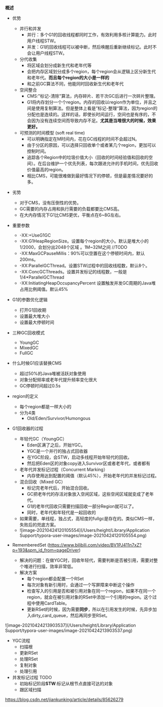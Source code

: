**概述**

- 优势
  - 并行和并发
    - 并行：多个G1的回收线程都同时工作，有效利用多核计算能力。此时用户线程STW。
    - 并发：G1的回收线程可以被中断，然后唤醒后重新继续标记。此时不会让用户线程STW。
  - 分代收集
    - 将区域会划分成新生代和老年代等
    - 会把内存区域划分成多个region，每个region会从逻辑上区分新生代和老年代。**而且每个region的大小是一样的**
    - 和之前GC算法不同，他能同时回收新生代和老年代
  - 空间整合
    - CMS:"标记-清除"算法，内存碎片、若干次GC后进行一次碎片整理。
    - G1将内存划分一个个region。内存的回收以region作为单位，并且之间是使用复制算法。但是整体上看是”标记-整理“算法，因为region的分配也是连续的。这样的话，即使长时间运行，空间也是有序的，不会因为没有连续空间而导致内存不足。**尤其是当堆很大的时候，效果更好。**
  - 可预测的时间模型 (soft real time)
    - 可以明确指定在M时间内，花在GC线程的时间不会超过N。
    - 由于分区的原因，可以选择只回收单个或者某几个region，更加可以控制时间。
    - 追踪各个Region中的垃圾价值大小（回收的时间经验值和回收的空间）。在后台维护一个优先列表，每次跟进允许的手机时间，优先回收价值最高的region。
    - 相比CMS，可能很难做到最好情况下的停顿，但是最差情况要好的多。
- 劣势
  - 对于CMS，没有压倒性的优势。
  - GC需要的内存占用和执行需要的负载都要比CMS高。
  - 在大内存情况下G1比CMS更优，平衡点在6~8G左右。

- 重要参数
  - -XX:+UseG1GC
  - -XX:G1HeapRegionSize。设置每个region的大小。默认是堆大小的1/2000，会划分出2048个区域 。1M~32M之间            //TODO
  - -XX:MaxGCPauseMillis：90%可以空置在这个停顿时间内，默认200ms。
  - -XX:ParallelGCThread。设置STW过程中的回收线程数，默认8个。
  - -XX:ConcGCThreads。设置并发标记的线程数，一般是1/4*ParallelGCThread
  - -XX:InitiatingHeapOccupancyPercent 设置触发并发GC周期的Java堆占用比例阈值。默认45%
- G1的参数优化逻辑
  - 打开G1回收期
  - 设置最大堆大小
  - 设置最大停顿时间
- 三种GC回收模式
  - YoungGC
  - MixedGC
  - FullGC
- 什么时候G1应该替换CMS
  - 超过50%的Java堆被活跃对象使用
  - 对象分配频率或老年代提升频率变化很大
  - GC停顿时间超过0.5s

- region的定义
  - 每个region都是一样大小的
  - 分为4类
    - Old/Eden/Survivor/Humongous
- G1回收器的过程
  - 年轻代GC（YoungGC）
    - Eden区满了之后，开始YGC。
    - YGC是一个并行的独占式回收器
    - 在YGC阶段，会STW，启动多线程开始年轻代的回收。
    - 然后把Eden区的对象copy进入Survivor区或者老年代，或者都有
  - 老年代并发标记过程（Concurrent Marking）
    - 内存使用达到配置的阈值（默认45%），开始老年代的并发标记过程。
  - 混合回收（Mixed GC）
    - 标记完老年代后，开始混合回收。
    - GC把老年代的存活对象放入空闲区域，这些空闲区域就变成了老年代。
    - G1的老年代回收只需要扫描回收一部分Region就可以了。
    - 同时，老年代和年轻代是一起回收的
  - 如果需要，单线程，独占式，高轻度的fullgc是存在的。类似CMS一样，失败后的兜底方案。
  - ![image-20210424120105554](/Users/height/Library/Application Support/typora-user-images/image-20210424120105554.png)



- RememberedSet (https://www.bilibili.com/video/BV1PJ411n7xZ?p=193&spm_id_from=pageDriver)
  - 解决的问题：在做YGC时，回收年轻代，需要判断是否被引用，需要对整个堆进行扫描，效率非常低。
  - 解决方案
    - 每个region都会配置一个RSet
    - 每次对象有新引用时，会通过一个写屏障来中断这个操作
    - 检查写入的引用是否和被引用对象在同一个region，如果不在同一个region，就会在被引用对象的RSet中添加一个引用的region。这个过程中使用CardTable。
    - 更新RSet的时候，因为需要**同步**，所以在引用发生的时候，先异步加入dirty_card_queue，然后再同步至RSet。

![image-20210424213903537](/Users/height/Library/Application Support/typora-user-images/image-20210424213903537.png)



- YGC流程
  - 扫描根
  - 更新RSet
  - 处理RSet
  - 复制对象
  - 处理引用
- 并发标记过程 TODO
  - 初始标记阶段**STW**:标记从根节点直接可达的对象
  - 跟区域扫描

https://blog.csdn.net/jiankunking/article/details/85626279

